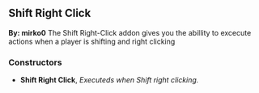 ## Shift Right Click
**By: mirko0**
The Shift Right-Click addon gives you the abillity to excecute actions when a player is shifting and right clicking
<br>

### Constructors
* **Shift Right Click**, *Executeds when Shift right clicking.*
